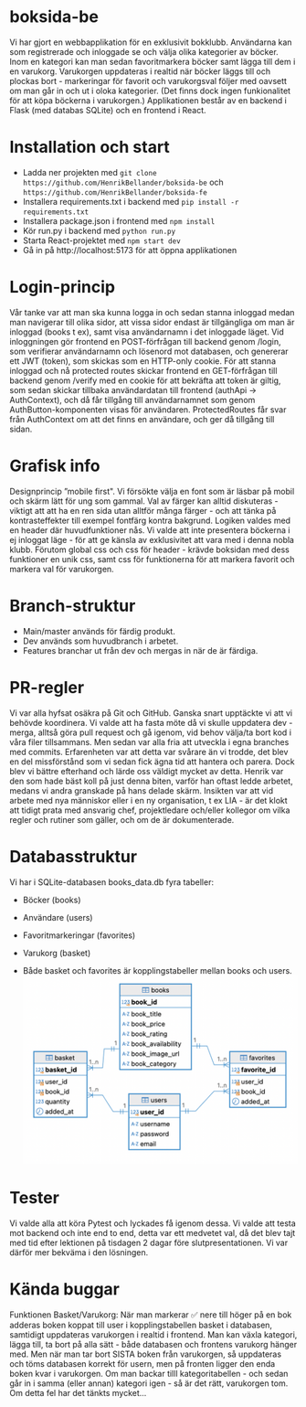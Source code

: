 # boksida-be
Vi har gjort en webbapplikation för en exklusivit bokklubb. Användarna kan som registrerade och inloggade se och välja olika kategorier av böcker. Inom en kategori kan man sedan favoritmarkera böcker samt lägga till dem i en varukorg. Varukorgen uppdateras i realtid när böcker läggs till och plockas bort - markeringar för favorit och varukorgsval följer med oavsett om man går in och ut i oloka kategorier. (Det finns dock ingen funkionalitet för att köpa böckerna i varukorgen.) Applikationen består av en backend i Flask (med databas SQLite) och en frontend i React.

# Installation och start
- Ladda ner projekten med `git clone https://github.com/HenrikBellander/boksida-be` och `https://github.com/HenrikBellander/boksida-fe`
- Installera requirements.txt i backend med `pip install -r requirements.txt`
- Installera package.json i frontend med `npm install`
- Kör run.py i backend med `python run.py`
- Starta React-projektet med `npm start dev`
- Gå in på http://localhost:5173 för att öppna applikationen

# Login-princip
Vår tanke var att man ska kunna logga in och sedan stanna inloggad medan man navigerar till olika sidor, att vissa sidor endast är tillgängliga om man är inloggad (books t ex), samt visa användarnamn i det inloggade läget. Vid inloggningen gör frontend en POST-förfrågan till backend genom /login, som verifierar användarnamn och lösenord mot databasen, och genererar ett JWT (token), som skickas som en HTTP-only cookie. För att stanna inloggad och nå protected routes skickar frontend en GET-förfrågan till backend genom /verify med en cookie för att bekräfta att token är giltig, som sedan skickar tillbaka användardatan till frontend (authApi -> AuthContext), och då får tillgång till användarnamnet som genom AuthButton-komponenten visas för användaren. ProtectedRoutes får svar från AuthContext om att det finns en användare, och ger då tillgång till sidan.

# Grafisk info
Designprincip ”mobile first". Vi försökte välja en font som är läsbar på mobil och skärm lätt för ung som gammal. Val av färger kan alltid diskuteras - viktigt att att ha en ren sida utan alltför många färger - och att tänka på kontrasteffekter till exempel fontfärg kontra bakgrund. Logiken valdes med en header där huvudfunktioner nås. Vi valde att inte presentera böckerna i ej inloggat läge - för att ge känsla av exklusivitet att vara med i denna nobla klubb. Förutom global css och css för header - krävde boksidan med dess funktioner en unik css, samt css för funktionerna för att markera favorit och markera val för varukorgen.
 
# Branch-struktur
  - Main/master används för färdig produkt.
  - Dev används som huvudbranch i arbetet.
  - Features branchar ut från dev och mergas in när de är färdiga.

# PR-regler
Vi var alla hyfsat osäkra på Git och GitHub. Ganska snart upptäckte vi att vi behövde koordinera. Vi valde att ha fasta möte då vi skulle uppdatera dev - merga, alltså göra pull request och gå igenom, vid behov välja/ta bort kod i våra filer tillsammans. Men sedan var alla fria att utveckla i egna branches med commits. Erfarenheten var att detta var svårare än vi trodde, det blev en del missförstånd som vi sedan fick ägna tid att hantera och parera. Dock blev vi bättre efterhand och lärde oss väldigt mycket av detta. Henrik var den som hade bäst koll på just denna biten, varför han oftast ledde arbetet, medans vi andra granskade på hans delade skärm. Insikten var att vid arbete med nya människor eller i en ny organisation, t ex LIA - är det klokt att tidigt prata med ansvarig chef, projektledare och/eller kollegor om vilka regler och rutiner som gäller, och om de är dokumenterade.

# Databasstruktur 
Vi har i SQLite-databasen books_data.db fyra tabeller:
- Böcker (books)
- Användare (users)
- Favoritmarkeringar (favorites)
- Varukorg (basket)

- Både basket och favorites är kopplingstabeller mellan books och users.
  ![ER-diagram](ER_books_data.png)

# Tester
Vi valde alla att köra Pytest och lyckades få igenom dessa. Vi valde att testa mot backend och inte end to end, detta var ett medvetet val, då det blev tajt med tid efter lektionen på tisdagen 2 dagar före slutpresentationen. Vi var därför mer bekväma i den lösningen.

# Kända buggar
Funktionen Basket/Varukorg: När man markerar ✅ nere till höger på en bok adderas boken koppat till user i kopplingstabellen basket i databasen, samtidigt uppdateras varukorgen i realtid i frontend. Man kan växla kategori, lägga till, ta bort på alla sätt - både databasen och frontens varukorg hänger med. Men när man tar bort SISTA boken från varukorgen, så uppdateras och töms databasen korrekt för usern, men på fronten ligger den enda boken kvar i varukorgen. Om man backar tilll kategoritabellen - och sedan går in i samma (eller annan) kategori igen - så är det rätt, varukorgen tom. Om detta fel har det tänkts mycket...
